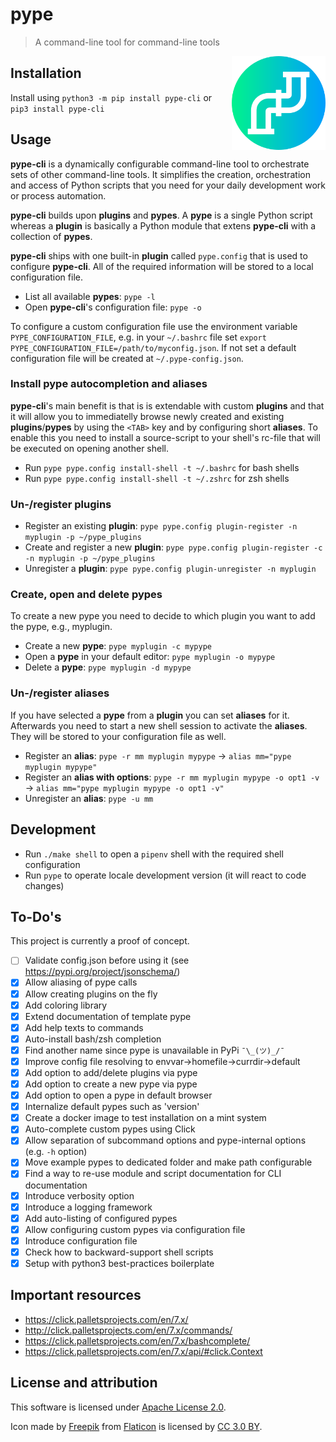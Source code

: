 # pype
> A command-line tool for command-line tools
<img align="right" src="res/icon.png" alt="alt text" width="150" height="150">

## Installation

Install using `python3 -m pip install pype-cli` or `pip3 install pype-cli`

## Usage

__pype-cli__ is a dynamically configurable command-line tool to orchestrate sets of other command-line tools. It simplifies the creation, orchestration and access of Python scripts that you need for your daily development work or process automation.

__pype-cli__ builds upon __plugins__ and __pypes__. A __pype__ is a single Python script whereas a __plugin__ is basically a Python module that extens __pype-cli__ with a collection of __pypes__.

__pype-cli__ ships with one built-in __plugin__ called `pype.config` that is used to configure __pype-cli__. All of the required information will be stored to a local configuration file.

* List all available __pypes__: `pype -l`
* Open __pype-cli__'s configuration file: `pype -o`

To configure a custom configuration file use the environment variable `PYPE_CONFIGURATION_FILE`, e.g. in your `~/.bashrc` file set `export PYPE_CONFIGURATION_FILE=/path/to/myconfig.json`. If not set a default configuration file will be created at `~/.pype-config.json`.

### Install pype autocompletion and aliases

__pype-cli__'s main benefit is that is is extendable with custom __plugins__ and that it will allow you to immediatelly browse newly created and existing __plugins__/__pypes__ by using the `<TAB>` key and by configuring short __aliases__. To enable this you need to install a source-script to your shell's rc-file that will be executed on opening another shell.

* Run `pype pype.config install-shell -t ~/.bashrc` for bash shells
* Run `pype pype.config install-shell -t ~/.zshrc` for zsh shells

### Un-/register plugins

* Register an existing __plugin__: `pype pype.config plugin-register -n myplugin -p ~/pype_plugins`
* Create and register a new __plugin__: `pype pype.config plugin-register -c -n myplugin -p ~/pype_plugins`
* Unregister a __plugin__: `pype pype.config plugin-unregister -n myplugin`

### Create, open and delete pypes

To create a new pype you need to decide to which plugin you want to add the pype, e.g., myplugin.

* Create a new __pype__: `pype myplugin -c mypype`
* Open a __pype__ in your default editor: `pype myplugin -o mypype`
* Delete a __pype__: `pype myplugin -d mypype`

### Un-/register aliases

If you have selected a __pype__ from a __plugin__ you can set __aliases__ for it. Afterwards you need to start a new shell session to activate the __aliases__. They will be stored to your configuration file as well.

* Register an __alias__: `pype -r mm myplugin mypype` → `alias mm="pype myplugin mypype"`
* Register an __alias with options__: `pype -r mm myplugin mypype -o opt1 -v` → `alias mm="pype myplugin mypype -o opt1 -v"`
* Unregister an __alias__: `pype -u mm`

## Development

* Run `./make shell` to open a `pipenv` shell with the required shell configuration
* Run `pype` to operate locale development version (it will react to code changes)

## To-Do's

This project is currently a proof of concept.

* [ ] Validate config.json before using it (see <https://pypi.org/project/jsonschema/>)
* [x] Allow aliasing of pype calls
* [x] Allow creating plugins on the fly
* [x] Add coloring library
* [x] Extend documentation of template pype
* [x] Add help texts to commands
* [x] Auto-install bash/zsh completion
* [x] Find another name since pype is unavailable in PyPi `¯\_(ツ)_/¯`
* [x] Improve config file resolving to envvar->homefile->currdir->default
* [x] Add option to add/delete plugins via pype
* [x] Add option to create a new pype via pype
* [x] Add option to open a pype in default browser
* [x] Internalize default pypes such as 'version'
* [x] Create a docker image to test installation on a mint system
* [x] Auto-complete custom pypes using Click
* [x] Allow separation of subcommand options and pype-internal options (e.g. `-h` option)
* [x] Move example pypes to dedicated folder and make path configurable
* [x] Find a way to re-use module and script documentation for CLI documentation
* [x] Introduce verbosity option
* [x] Introduce a logging framework
* [x] Add auto-listing of configured pypes
* [x] Allow configuring custom pypes via configuration file
* [x] Introduce configuration file
* [x] Check how to backward-support shell scripts
* [x] Setup with python3 best-practices boilerplate

## Important resources

* <https://click.palletsprojects.com/en/7.x/>
* <http://click.palletsprojects.com/en/7.x/commands/>
* <https://click.palletsprojects.com/en/7.x/bashcomplete/>
* <https://click.palletsprojects.com/en/7.x/api/#click.Context>

## License and attribution

This software is licensed under [Apache License 2.0](LICENSE.txt).

Icon made by [Freepik](https://www.freepik.com/) from [Flaticon](https://www.flaticon.com/free-icon/pipeline_1432915) is licensed by [CC 3.0 BY](http://creativecommons.org/licenses/by/3.0/).
